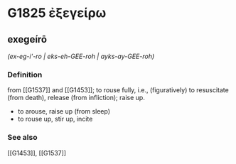 # G1825 ἐξεγείρω

## exegeírō

_(ex-eg-i'-ro | eks-eh-GEE-roh | ayks-ay-GEE-roh)_

### Definition

from [[G1537]] and [[G1453]]; to rouse fully, i.e., (figuratively) to resuscitate (from death), release (from infliction); raise up.

- to arouse, raise up (from sleep)
- to rouse up, stir up, incite

### See also

[[G1453]], [[G1537]]

